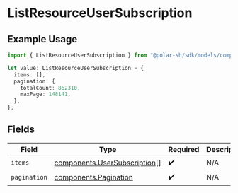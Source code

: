 # ListResourceUserSubscription

## Example Usage

```typescript
import { ListResourceUserSubscription } from "@polar-sh/sdk/models/components";

let value: ListResourceUserSubscription = {
  items: [],
  pagination: {
    totalCount: 862310,
    maxPage: 148141,
  },
};
```

## Fields

| Field                                                                        | Type                                                                         | Required                                                                     | Description                                                                  |
| ---------------------------------------------------------------------------- | ---------------------------------------------------------------------------- | ---------------------------------------------------------------------------- | ---------------------------------------------------------------------------- |
| `items`                                                                      | [components.UserSubscription](../../models/components/usersubscription.md)[] | :heavy_check_mark:                                                           | N/A                                                                          |
| `pagination`                                                                 | [components.Pagination](../../models/components/pagination.md)               | :heavy_check_mark:                                                           | N/A                                                                          |